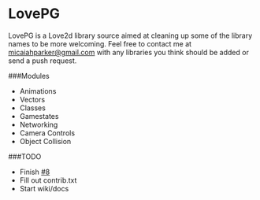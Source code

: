 # LovePG

LovePG is a Love2d library source aimed at cleaning up some of the library names to be more welcoming. Feel free to contact me at [micaiahparker@gmail.com](mailto:micaiahparker@gmail.com) with any libraries you think should be added or send a push request.

###Modules

- Animations
- Vectors
- Classes
- Gamestates
- Networking
- Camera Controls
- Object Collision

###TODO

- Finish [#8](https://github.com/spidyfan21/LovePG/issues/8)
- Fill out contrib.txt
- Start wiki/docs
